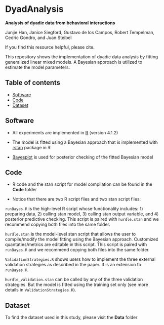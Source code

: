 # DyadAnalysis
**Analysis of dyadic data from behavioral interactions**

Junjie Han, Janice Siegford, Gustavo de los Campos, Robert Tempelman, Cedric Gondro, and Juan Steibel

If you find this resource helpful, please cite.

This repository shows the implementation of dyadic data analysis by fitting generalized linear mixed models. A Bayesian approach is utilized to estimate the model parameters.

## Table of contents

* [Software](#Software)
* [Code](#Code)
* [Dataset](#Dataset)

## Software
* All experiments are implemented in [R](https://cloud.r-project.org/) (version 4.1.2)

* The model is fitted using a Bayesian approach that is implemented with [rstan](https://mc-stan.org/users/interfaces/rstan) package in R

* [Bayesplot](https://mc-stan.org/users/interfaces/bayesplot) is used for posterior checking of the fitted Bayesian model

## Code
* R code and the stan script for model compilation can be found in the __Code__ folder

* Notice that there are two R script files and two stan script files:

`runBayes.R` is the high-level R script whose functionality includes: 1) preparing data, 2) calling stan model, 3) calling stan output variable, and 4) posterior predictive checking. This script is paired with `hurdle.stan` and we recommend copying both files into the same folder.

`hurdle.stan` is the model-level stan script that allows the user to compile/modify the model fitting using the Bayesian approach. Customized quantaties/metrics are editable in this script. This script is paired with `runBayes.R` and we recommend copying both files into the same folder.

`ValidationStrategies.R` shows users how to implement the three external validation strategies as described in the paper. It is an extension to `runBayes.R`. 

`hurdle_validation.stan` can be called by any of the three validation strategies. But the model is fitted using the training set only (see more details in `ValidationStrategies.R`).

## Dataset

To find the dataset used in this study, please visit the __Data__ folder
